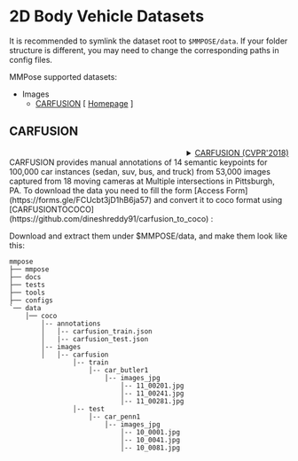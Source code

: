 # 2D Body Vehicle Datasets

It is recommended to symlink the dataset root to `$MMPOSE/data`.
If your folder structure is different, you may need to change the corresponding paths in config files.

MMPose supported datasets:

- Images
  - [CARFUSION](#carfusion) \[ [Homepage](http://www.cs.cmu.edu/~ILIM/projects/IM/CarFusion/cvpr2018/index.html) \]

## CARFUSION

<!-- [DATASET] -->

<details>
<summary align="right"><a href="http://www.cs.cmu.edu/~ILIM/publications/PDFs/RVN-CVPR18.pdf">CARFUSION (CVPR'2018)</a></summary>

```bibtex
@InProceedings{Reddy_2018_CVPR,
author = {Dinesh Reddy, N. and Vo, Minh and Narasimhan, Srinivasa G.},
title = {CarFusion: Combining Point Tracking and Part Detection for Dynamic 3D Reconstruction of Vehicles},
booktitle = {The IEEE Conference on Computer Vision and Pattern Recognition (CVPR)},
month = {June},
year = {2018}
}
```

</details>
CARFUSION provides manual annotations of 14 semantic keypoints
for 100,000 car instances (sedan, suv, bus, and truck) from 53,000 images
captured from 18 moving cameras at Multiple intersections in Pittsburgh, PA.
To download the data you need to fill the form [Access Form](https://forms.gle/FCUcbt3jD1hB6ja57)
and convert it to coco format using [CARFUSIONTOCOCO](https://github.com/dineshreddy91/carfusion_to_coco) :

Download and extract them under $MMPOSE/data, and make them look like this:

```text
mmpose
├── mmpose
├── docs
├── tests
├── tools
├── configs
`── data
    │── coco
        │-- annotations
        │   │-- carfusion_train.json
        │   |-- carfusion_test.json
        │-- images
        │   │-- carfusion
            	│-- train
            	    │-- car_butler1
            	     	│-- images_jpg
            	     	    │-- 11_00201.jpg
            	     	    │-- 11_00241.jpg
            	     	    │-- 11_00281.jpg
            	│-- test
            	    │-- car_penn1
            	     	│-- images_jpg
            	     	    │-- 10_0001.jpg
            	     	    │-- 10_0041.jpg
            	     	    │-- 10_0081.jpg



```
